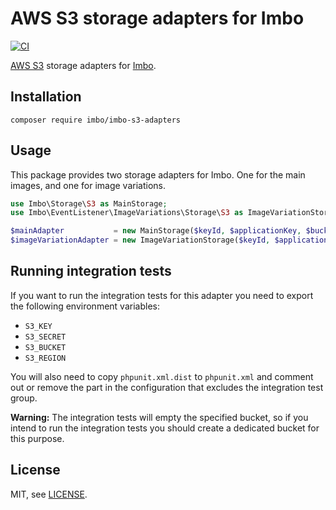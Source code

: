 # AWS S3 storage adapters for Imbo

[![CI](https://github.com/imbo/imbo-s3-adapters/workflows/CI/badge.svg)](https://github.com/imbo/imbo-s3-adapters/actions?query=workflow%3ACI)

[AWS S3](https://aws.amazon.com/s3/) storage adapters for [Imbo](https://imbo.io).

## Installation

    composer require imbo/imbo-s3-adapters

## Usage

This package provides two storage adapters for Imbo. One for the main images, and one for image variations.

```php
use Imbo\Storage\S3 as MainStorage;
use Imbo\EventListener\ImageVariations\Storage\S3 as ImageVariationStorage;

$mainAdapter           = new MainStorage($keyId, $applicationKey, $bucketId, $bucketName);
$imageVariationAdapter = new ImageVariationStorage($keyId, $applicationKey, $bucketId, $bucketName);
```

## Running integration tests

If you want to run the integration tests for this adapter you need to export the following environment variables:

- `S3_KEY`
- `S3_SECRET`
- `S3_BUCKET`
- `S3_REGION`

You will also need to copy `phpunit.xml.dist` to `phpunit.xml` and comment out or remove the part in the configuration that excludes the integration test group.

**Warning:** The integration tests will empty the specified bucket, so if you intend to run the integration tests you should create a dedicated bucket for this purpose.

## License

MIT, see [LICENSE](LICENSE).
